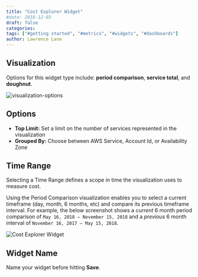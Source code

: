 ```yaml
---
title: "Cost Explorer Widget"
#date: 2018-12-03
draft: false
categories:
tags: ["#getting started", "#metrics", "#widgets", "#dashboards"]
author: Lawrence Lane
---
```


## Visualization
Options for this widget type include: **period comparison**, **service total**, and **doughnut**.

![visualization-options](/images/cost-explorer-widget/visualization-options.png)

## Options

- **Top Limit:** Set a limit on the number of services represented in the visualization
- **Grouped By:** Choose between AWS Service, Account Id, or Availability Zone

## Time Range

Selecting a Time Range defines a scope in time the visualization uses to measure cost.

Using the Period Comparison visualization enables you to select a current timeframe (day, month, 6 months, etc) and compare its previous timeframe interval. For example, the below screenshot shows a _current_ 6 month period comparison of `May 16, 2018 – November 15, 2018` and a _previous_ 6 month interval of `November 16, 2017 – May 15, 2018`.

![Cost Explorer Widget](/images/cost-explorer-widget/cost-explorer-widget.png)

## Widget Name

Name your widget before hitting **Save**. 
